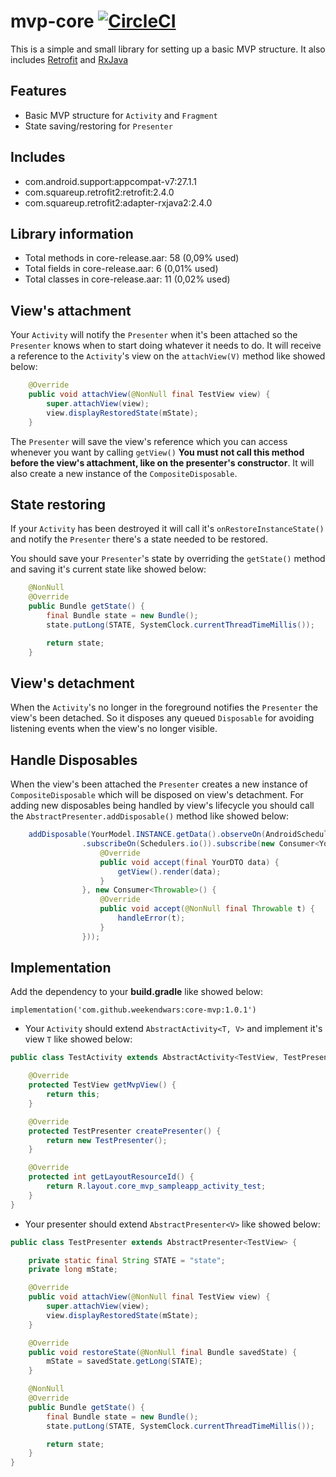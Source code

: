 # mvp-core [![CircleCI](https://circleci.com/gh/WeekendWars/mvp-core/tree/master.svg?style=svg)](https://circleci.com/gh/WeekendWars/mvp-core/tree/master)

This is a simple and small library for setting up a basic MVP structure. It also includes <a href="https://square.github.io/retrofit/">Retrofit</a> and <a href="https://github.com/ReactiveX/RxJava"> RxJava </a>

## Features
* Basic MVP structure for `Activity` and `Fragment`
* State saving/restoring for `Presenter`

## Includes
* com.android.support:appcompat-v7:27.1.1
* com.squareup.retrofit2:retrofit:2.4.0
* com.squareup.retrofit2:adapter-rxjava2:2.4.0

## Library information
* Total methods in core-release.aar: 58 (0,09% used)
* Total fields in core-release.aar:  6 (0,01% used)
* Total classes in core-release.aar:  11 (0,02% used)

## View's attachment

Your `Activity` will notify the `Presenter` when it's been attached so the `Presenter` knows when to start doing whatever it
needs to do. It will receive a reference to the `Activity`'s view on the `attachView(V)` method like showed below:

```java
    @Override
    public void attachView(@NonNull final TestView view) {
        super.attachView(view);
        view.displayRestoredState(mState);
    }
```

The `Presenter` will save the view's reference which you can access whenever you want by calling `getView()` **You must not call
this method before the view's attachment, like on the presenter's constructor**. It will also create a new instance of the `CompositeDisposable`.


## State restoring

If your `Activity` has been destroyed it will call it's `onRestoreInstanceState()` and notify the `Presenter` there's a state
needed to be restored.

You should save your `Presenter`'s state by overriding the `getState()` method and saving it's current state like showed below:

```java
    @NonNull
    @Override
    public Bundle getState() {
        final Bundle state = new Bundle();
        state.putLong(STATE, SystemClock.currentThreadTimeMillis());

        return state;
    }
```

## View's detachment

When the `Activity`'s no longer in the foreground notifies the `Presenter` the view's been detached. So it disposes any queued `Disposable` for avoiding listening events when the view's no longer visible.

## Handle Disposables

When the view's been attached the `Presenter` creates a new instance of `CompositeDisposable` which will be disposed on view's detachment. For adding new disposables being handled by view's lifecycle you should call the `AbstractPresenter.addDisposable()` method like showed below:

```java
    addDisposable(YourModel.INSTANCE.getData().observeOn(AndroidSchedulers.mainThread())
                .subscribeOn(Schedulers.io()).subscribe(new Consumer<YourDTO>() {
                    @Override
                    public void accept(final YourDTO data) {
                        getView().render(data);
                    }
                }, new Consumer<Throwable>() {
                    @Override
                    public void accept(@NonNull final Throwable t) {
                        handleError(t);
                    }
                }));
```
## Implementation

Add the dependency to your **build.gradle** like showed below:

`implementation('com.github.weekendwars:core-mvp:1.0.1')`

* Your `Activity` should extend `AbstractActivity<T, V>` and implement it's view `T` like showed below:

```java
public class TestActivity extends AbstractActivity<TestView, TestPresenter> implements TestView {

    @Override
    protected TestView getMvpView() {
        return this;
    }

    @Override
    protected TestPresenter createPresenter() {
        return new TestPresenter();
    }

    @Override
    protected int getLayoutResourceId() {
        return R.layout.core_mvp_sampleapp_activity_test;
    }
}
```

* Your presenter should extend `AbstractPresenter<V>` like showed below:
```java
public class TestPresenter extends AbstractPresenter<TestView> {

    private static final String STATE = "state";
    private long mState;

    @Override
    public void attachView(@NonNull final TestView view) {
        super.attachView(view);
        view.displayRestoredState(mState);
    }

    @Override
    public void restoreState(@NonNull final Bundle savedState) {
        mState = savedState.getLong(STATE);
    }

    @NonNull
    @Override
    public Bundle getState() {
        final Bundle state = new Bundle();
        state.putLong(STATE, SystemClock.currentThreadTimeMillis());

        return state;
    }
}
```
